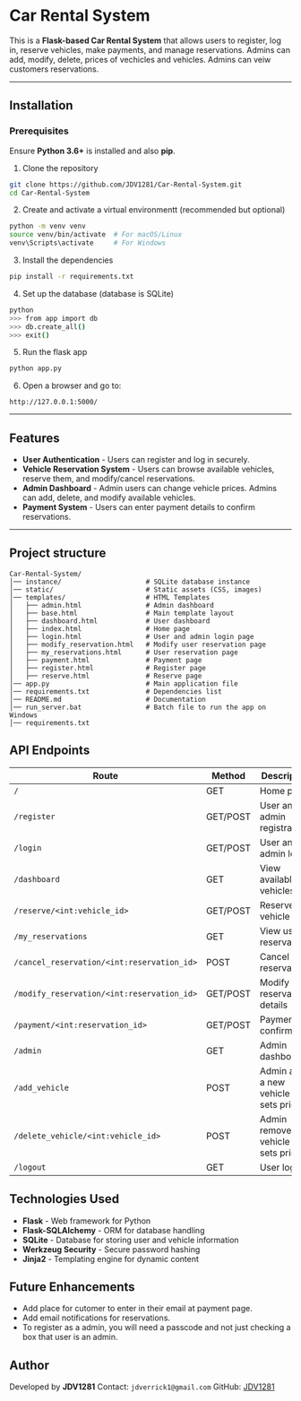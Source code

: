 # Car Rental System
This is a **Flask-based Car Rental System** that allows users to register, log in, reserve vehicles, make payments, and manage reservations. Admins can add, modify, delete, prices of vechicles and vehicles. Admins can veiw customers reservations.

---

## Installation
### Prerequisites
Ensure **Python 3.6+** is installed and also **pip**.

1. Clone the repository
```sh
git clone https://github.com/JDV1281/Car-Rental-System.git
cd Car-Rental-System
```

2. Create and activate a virtual environmentt (recommended but optional)
```sh
python -m venv venv
source venv/bin/activate  # For macOS/Linux
venv\Scripts\activate     # For Windows
```

3. Install the dependencies
```sh
pip install -r requirements.txt
```

4. Set up the database (database is SQLite)
```sh
python
>>> from app import db
>>> db.create_all()
>>> exit()
```

5. Run the flask app
```sh
python app.py
```

6. Open a browser and go to:
```
http://127.0.0.1:5000/
```

---

## Features

- **User Authentication** - Users can register and log in securely.
- **Vehicle Reservation System** - Users can browse available vehicles, reserve them, and modify/cancel reservations.
- **Admin Dashboard** - Admin users can change vehicle prices. Admins can add, delete, and modify available vehicles.
- **Payment System** - Users can enter payment details to confirm reservations.


---

## Project structure
```
Car-Rental-System/
│── instance/                     # SQLite database instance
│── static/                       # Static assets (CSS, images)
│── templates/                    # HTML Templates
│   ├── admin.html                # Admin dashboard
│   ├── base.html                 # Main template layout
│   ├── dashboard.html            # User dashboard
│   ├── index.html                # Home page
│   ├── login.html                # User and admin login page
│   ├── modify_reservation.html   # Modify user reservation page
│   ├── my_reservations.html      # User reservation page
│   ├── payment.html              # Payment page
│   ├── register.html             # Register page
│   ├── reserve.html              # Reserve page
│── app.py                        # Main application file
│── requirements.txt              # Dependencies list
│── README.md                     # Documentation
│── run_server.bat                # Batch file to run the app on Windows
│── requirements.txt
```

## API Endpoints

| Route                          | Method | Description |
|--------------------------------|--------|-------------|
| `/`                            | GET    | Home page |
| `/register`                    | GET/POST | User and admin registration |
| `/login`                       | GET/POST | User  and admin login |
| `/dashboard`                   | GET    | View available vehicles |
| `/reserve/<int:vehicle_id>`     | GET/POST | Reserve a vehicle |
| `/my_reservations`             | GET    | View user reservations |
| `/cancel_reservation/<int:reservation_id>` | POST | Cancel a reservation |
| `/modify_reservation/<int:reservation_id>` | GET/POST | Modify reservation details |
| `/payment/<int:reservation_id>` | GET/POST | Payment confirmation |
| `/admin`                       | GET    | Admin dashboard |
| `/add_vehicle`                 | POST   | Admin adds a new vehicle and sets price |
| `/delete_vehicle/<int:vehicle_id>` | POST | Admin removes a vehicle and sets price |
| `/logout`                      | GET    | User logout |

## Technologies Used

- **Flask** - Web framework for Python
- **Flask-SQLAlchemy** - ORM for database handling
- **SQLite** - Database for storing user and vehicle information
- **Werkzeug Security** - Secure password hashing
- **Jinja2** - Templating engine for dynamic content

## Future Enhancements

- Add place for cutomer to enter in their email at payment page.
- Add email notifications for reservations.
- To register as a admin, you will need a passcode and not just checking a box that user is an admin.


## Author
Developed by **JDV1281**
Contact: `jdverrick1@gmail.com`
GitHub: [JDV1281](https://github.com/JDV1281/Car-Rental-System)